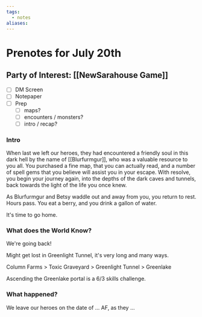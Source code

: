 ```yaml
---
tags:
  - notes
aliases:
---
```


# Prenotes for July 20th
## Party of Interest: [[NewSarahouse Game]]
- [ ] DM Screen
- [ ] Notepaper
- [ ] Prep
	- [ ] maps?
	- [ ] encounters / monsters?
	- [ ] intro / recap?

### Intro
When last we left our heroes, they had encountered a friendly soul in this dark hell by the name of [[Blurfurmgur]], who was a valuable resource to you all. You purchased a fine map, that you can actually read, and a number of spell gems that you believe will assist you in your escape. With resolve, you begin your journey again, into the depths of the dark caves and tunnels, back towards the light of the life you once knew.

As Blurfurmgur and Betsy waddle out and away from you, you return to rest. Hours pass. You eat a berry, and you drink a gallon of water. 

It's time to go home. 

### What does the World Know?
We're going back!

Might get lost in Greenlight Tunnel, it's very long and many ways.

Column Farms > Toxic Graveyard > Greenlight Tunnel > Greenlake

Ascending the Greenlake portal is a 6/3 skills challenge.

### What happened?


We leave our heroes on the date of ... AF, as they ...